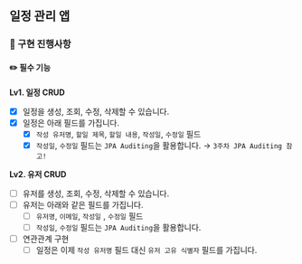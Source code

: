 ## 일정 관리 앱
### 🚀 구현 진행사항
#### ✏️ 필수 기능
**Lv1. 일정 CRUD**
- [x]  일정을 생성, 조회, 수정, 삭제할 수 있습니다.
- [x]  일정은 아래 필드를 가집니다.
    - [x]  `작성 유저명`, `할일 제목`, `할일 내용`, `작성일`, `수정일` 필드
    - [x]  `작성일`, `수정일` 필드는 `JPA Auditing`을 활용합니다. → `3주차 JPA Auditing 참고!`

**Lv2. 유저 CRUD**
- [ ]  유저를 생성, 조회, 수정, 삭제할 수 있습니다.
- [ ]  유저는 아래와 같은 필드를 가집니다.
   - [ ]  `유저명`, `이메일`, `작성일` , `수정일` 필드
   - [ ]  `작성일`, `수정일` 필드는 `JPA Auditing`을 활용합니다.
- [ ]  연관관계 구현
   - [ ]  일정은 이제 `작성 유저명` 필드 대신 `유저 고유 식별자` 필드를 가집니다.